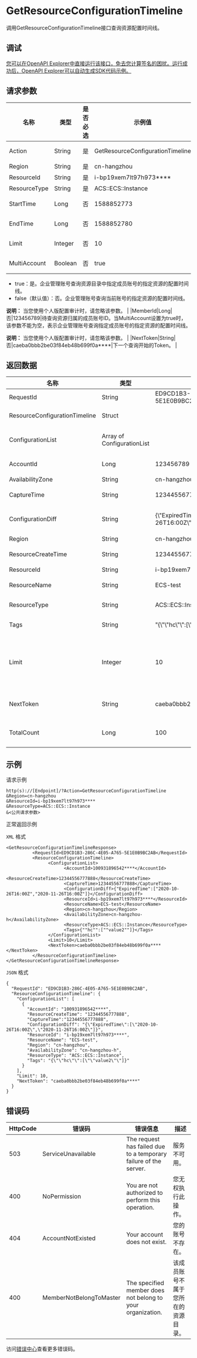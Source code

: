 # GetResourceConfigurationTimeline

调用GetResourceConfigurationTimeline接口查询资源配置时间线。

## 调试

[您可以在OpenAPI Explorer中直接运行该接口，免去您计算签名的困扰。运行成功后，OpenAPI Explorer可以自动生成SDK代码示例。](https://api.aliyun.com/#product=Config&api=GetResourceConfigurationTimeline&type=RPC&version=2019-01-08)

## 请求参数

|名称|类型|是否必选|示例值|描述|
|--|--|----|---|--|
|Action|String|是|GetResourceConfigurationTimeline|要执行的操作，取值：GetResourceConfigurationTimeline。 |
|Region|String|是|cn-hangzhou|地域ID。 |
|ResourceId|String|是|i-bp19xem7lt97h973\*\*\*\*|资源ID。 |
|ResourceType|String|是|ACS::ECS::Instance|资源类型。 |
|StartTime|Long|否|1588852773|开始时间戳。默认查询发起调用前30天的时间。 |
|EndTime|Long|否|1588852780|结束时间戳。默认查询发起调用时的时间。 |
|Limit|Integer|否|10|分页查询时设置的每页行数。取值范围：1~100。默认值：10。 |
|MultiAccount|Boolean|否|true|企业管理账号是否查询成员账号的资源配置时间线。取值：

-   true：是。企业管理账号查询资源目录中指定成员账号的指定资源的配置时间线。
-   false（默认值）：否。企业管理账号查询当前账号的指定资源的配置时间线。

**说明：** 当您使用个人版配置审计时，请忽略该参数。 |
|MemberId|Long|否|123456789|待查询资源归属的成员账号ID。当MultiAccount设置为true时，该参数不能为空，表示企业管理账号查询指定成员账号的指定资源的配置时间线。

**说明：** 当您使用个人版配置审计时，请忽略该参数。 |
|NextToken|String|否|caeba0bbb2be03f84eb48b699f0a\*\*\*\*|下一个查询开始的Token。 |

## 返回数据

|名称|类型|示例值|描述|
|--|--|---|--|
|RequestId|String|ED9CD1B3-286C-4E05-A765-5E1E0B9BC2AB|请求ID。 |
|ResourceConfigurationTimeline|Struct| |资源配置时间线。 |
|ConfigurationList|Array of ConfigurationList| |资源配置时间线列表。 |
|AccountId|Long|123456789|阿里云账号ID。 |
|AvailabilityZone|String|cn-hangzhou-h|可用区。 |
|CaptureTime|String|12344556777888|配置变更时间戳。 |
|ConfigurationDiff|String|\{\\"ExpiredTime\\":\[\\"2020-10-26T16:00Z\\",\\"2020-11-26T16:00Z\\"\]\}|配置资源关系变更信息。 |
|Region|String|cn-hangzhou|地域ID。 |
|ResourceCreateTime|String|12344556777888|资源创建时间。 |
|ResourceId|String|i-bp19xem7lt97h973\*\*\*\*|资源ID。 |
|ResourceName|String|ECS-test|资源名称。 |
|ResourceType|String|ACS::ECS::Instance|资源类型。 |
|Tags|String|"\{\\"\\"hc\\"\\":\[\\"\\"value2\\"\\"\]\}"|资源标签。 |
|Limit|Integer|10|分页查询时设置的每页行数。取值范围：1~100。 |
|NextToken|String|caeba0bbb2be03f84eb48b699f0a\*\*\*\*|下一个查询开始的Token。 |
|TotalCount|Long|100|资源配置时间线总数。 |

## 示例

请求示例

```
http(s)://[Endpoint]/?Action=GetResourceConfigurationTimeline
&Region=cn-hangzhou
&ResourceId=i-bp19xem7lt97h973****
&ResourceType=ACS::ECS::Instance
&<公共请求参数>
```

正常返回示例

`XML` 格式

```
<GetResourceConfigurationTimelineResponse>
          <RequestId>ED9CD1B3-286C-4E05-A765-5E1E0B9BC2AB</RequestId>
          <ResourceConfigurationTimeline>
                <ConfigurationList>
                      <AccountId>100931896542****</AccountId>
                      <ResourceCreateTime>12344556777888</ResourceCreateTime>
                      <CaptureTime>12344556777888</CaptureTime>
                      <ConfigurationDiff>{"ExpiredTime":["2020-10-26T16:00Z","2020-11-26T16:00Z"]}</ConfigurationDiff>
                      <ResourceId>i-bp19xem7lt97h973****</ResourceId>
                      <ResourceName>ECS-test</ResourceName>
                      <Region>cn-hangzhou</Region>
                      <AvailabilityZone>cn-hangzhou-h</AvailabilityZone>
                      <ResourceType>ACS::ECS::Instance</ResourceType>
                      <Tags>{""hc"":[""value2""]}</Tags>
                </ConfigurationList>
                <Limit>10</Limit>
                <NextToken>caeba0bbb2be03f84eb48b699f0a****</NextToken>
          </ResourceConfigurationTimeline>
</GetResourceConfigurationTimelineResponse>
```

`JSON` 格式

```
{
  "RequestId": "ED9CD1B3-286C-4E05-A765-5E1E0B9BC2AB",  
  "ResourceConfigurationTimeline": {
    "ConfigurationList": [
      {
        "AccountId": "100931896542****",
        "ResourceCreateTime": "12344556777888",
        "CaptureTime":"12344556777888",
        "ConfigurationDiff": "{\"ExpiredTime\":[\"2020-10-26T16:00Z\",\"2020-11-26T16:00Z\"]}",
        "ResourceId": "i-bp19xem7lt97h973****",
        "ResourceName": "ECS-test",
        "Region": "cn-hangzhou",
        "AvailabilityZone": "cn-hangzhou-h",
        "ResourceType": "ACS::ECS::Instance",
        "Tags": "{\"\"hc\"\":[\"\"value2\"\"]}"
      }
    ],
    "Limit": 10,
    "NextToken": "caeba0bbb2be03f84eb48b699f0a****"
  }
}
```

## 错误码

|HttpCode|错误码|错误信息|描述|
|--------|---|----|--|
|503|ServiceUnavailable|The request has failed due to a temporary failure of the server.|服务不可用。|
|400|NoPermission|You are not authorized to perform this operation.|您无权执行此操作。|
|404|AccountNotExisted|Your account does not exist.|您的账号不存在。|
|400|MemberNotBelongToMaster|The specified member does not belong to your organization.|该成员账号不属于您所在的资源目录。|

访问[错误中心](https://error-center.aliyun.com/status/product/Config)查看更多错误码。

